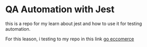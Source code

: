 # QA Automation with Jest


this is a repo for my learn about jest and how to use it for testing automation. 

For this leason, i testing to my repo in this link [go eccomerce](https://github.com/xvbnm48/go-medium-ecomerce)
